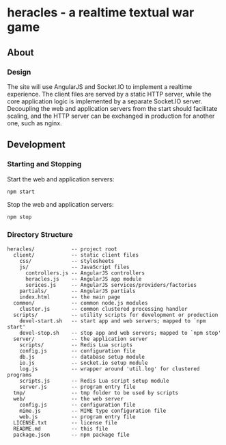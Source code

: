# heracles - a realtime textual war game

## About

### Design

The site will use AngularJS and Socket.IO to implement a realtime experience.
The client files are served by a static HTTP server, while the core application
logic is implemented by a separate Socket.IO server. Decoupling the web and
application servers from the start should facilitate scaling, and the HTTP
server can be exchanged in production for another one, such as nginx.

## Development

### Starting and Stopping

Start the web and application servers:

```sh
npm start
```

Stop the web and application servers:

```sh
npm stop
```

### Directory Structure

    heracles/            -- project root
      client/            -- static client files
        css/             -- stylesheets
        js/              -- JavaScript files
          controllers.js -- AngularJS controllers
          heracles.js    -- AngularJS app module
          serices.js     -- AngularJS services/providers/factories
        partials/        -- AngularJS partials
        index.html       -- the main page
      common/            -- common node.js modules
        cluster.js       -- common clustered processing handler
      scripts/           -- utility scripts for development or production
        devel-start.sh   -- start app and web servers; mapped to `npm start'
        devel-stop.sh    -- stop app and web servers; mapped to `npm stop'
      server/            -- the application server
        scripts/         -- Redis Lua scripts
        config.js        -- configuration file
        db.js            -- database setup module
        io.js            -- socket.io setup module
        log.js           -- wrapper around 'util.log' for clustered programs
        scripts.js       -- Redis Lua script setup module
        server.js        -- program entry file
      tmp/               -- tmp folder to be used by scripts
      web/               -- the web server
        config.js        -- configuration file
        mime.js          -- MIME type configuration file
        web.js           -- program entry file
      LICENSE.txt        -- license file
      README.md          -- this file
      package.json       -- npm package file
